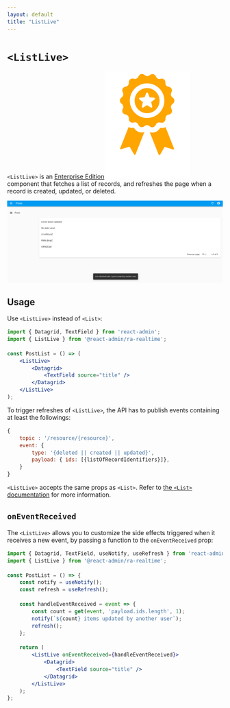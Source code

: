 ```yaml
---
layout: default
title: "ListLive"
---
```


# `<ListLive>`

`<ListLive>` is an [Enterprise Edition](https://react-admin-ee.marmelab.com)<img class="icon" src="./img/premium.svg" /> component that fetches a list of records, and refreshes the page when a record is created, updated, or deleted.

![ListLive](./img/ListLive.png)

## Usage

Use `<ListLive>` instead of `<List>`:

```jsx
import { Datagrid, TextField } from 'react-admin';
import { ListLive } from '@react-admin/ra-realtime';

const PostList = () => (
    <ListLive>
        <Datagrid>
            <TextField source="title" />
        </Datagrid>
    </ListLive>
);
```

To trigger refreshes of `<ListLive>`, the API has to publish events containing at least the followings:

```js
{
    topic : '/resource/{resource}',
    event: {
        type: '{deleted || created || updated}',
        payload: { ids: [{listOfRecordIdentifiers}]},
    }
}
```

`<ListLive>` accepts the same props as `<List>`. Refer to [the `<List>` documentation](https://marmelab.com/react-admin/List.html) for more information.

## `onEventReceived`

The `<ListLive>` allows you to customize the side effects triggered when it receives a new event, by passing a function to the `onEventReceived` prop:

```jsx
import { Datagrid, TextField, useNotify, useRefresh } from 'react-admin';
import { ListLive } from '@react-admin/ra-realtime';

const PostList = () => {
    const notify = useNotify();
    const refresh = useRefresh();

    const handleEventReceived = event => {
        const count = get(event, 'payload.ids.length', 1);
        notify(`${count} items updated by another user`);
        refresh();
    };

    return (
        <ListLive onEventReceived={handleEventReceived}>
            <Datagrid>
                <TextField source="title" />
            </Datagrid>
        </ListLive>
    );
};
```
